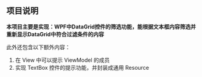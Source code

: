## 项目说明

**本项目主要是实现：WPF中DataGrid控件的筛选功能，能根据文本框内容筛选并重新显示DataGrid中符合过滤条件的内容**

此外还包含以下额外内容：
1. 在 View 中可以提示 ViewModel 的成员
2. 实现 TextBox 控件的提示功能，并封装成通用 Resource